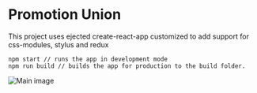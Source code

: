 # Promotion Union
This project uses ejected create-react-app customized to add support for css-modules, stylus and redux

```
npm start // runs the app in development mode
npm run build // builds the app for production to the build folder.
```

![Main image](https://bitbucket.org/cubbic/advertise-landing/raw/master/readme-img.png)
